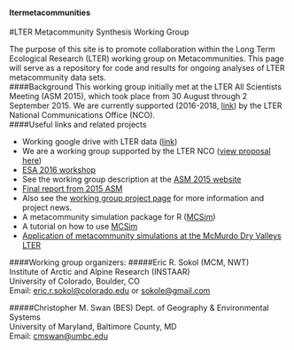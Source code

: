 
#### ltermetacommunities
#LTER Metacommunity Synthesis Working Group

The purpose of this site is to promote collaboration within the Long Term Ecological Research (LTER) working group on Metacommunities. This page will serve as a repository for code and results for ongoing analyses of LTER metacommunity data sets.  
####Background
This working group initially met at the LTER All Scientists Meeting (ASM 2015), which took place from 30 August through 2 September 2015. We are currently supported (2016-2018, [link](http://intranet2.lternet.edu/content/congratulations-2016-round-1-synthesis-working-groups)) by the LTER National Communications Office (NCO).   
####Useful links and related projects

* Working google drive with LTER data ([link](https://drive.google.com/drive/folders/0B2P104M94skvdzlDb2p2WTVYa00))
* We are a working group supported by the LTER NCO ([view proposal here](https://drive.google.com/open?id=0B2P104M94skvUTlVRWUxVmVXRmM))
* [ESA 2016 workshop](https://eco.confex.com/eco/2016/webprogrampreliminary/Session11862.html)
* See the working group description at the [ASM 2015 website](http://asm2015.lternet.edu/working-groups/using-metacommunity-concept-synthesize-biodiversity-patterns-across-lter-sites)  
* [Final report from 2015 ASM](https://docs.google.com/document/d/1lndgTJQCBRVVoNXIE0UKQjmVFssV6n7D9sy5ATbut7I/edit#heading=h.r779jfequnwt)  
* Also see the [working group project page](https://sites.google.com/site/ltermetacommunities/home) for more information and project news.  
* A metacommunity simulation package for R ([MCSim](https://github.com/sokole/MCSim/))
* A tutorial on how to use [MCSim](http://rpubs.com/sokole/159425)
* [Application of metacommunity simulations at the McMurdo Dry Valleys LTER](http://mcm.lternet.edu/content/metacommunity-dynamics-simulations-diatoms-antarctic-ponds)

####Working group organizers:
#####Eric R. Sokol (MCM, NWT)  
Institute of Arctic and Alpine Research (INSTAAR)  
University of Colorado, Boulder, CO   
Email: eric.r.sokol@colorado.edu or sokole@gmail.com  


#####Christopher M. Swan (BES) 
Dept. of Geography & Environmental Systems   
University of Maryland, Baltimore County, MD   
Email: cmswan@umbc.edu  
